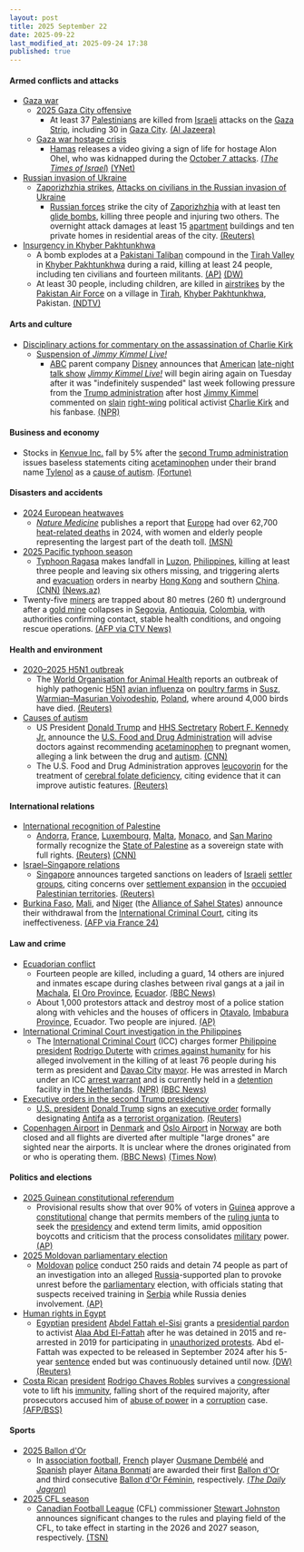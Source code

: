 ```yaml
---
layout: post
title: 2025 September 22
date: 2025-09-22
last_modified_at: 2025-09-24 17:38
published: true
---
```



#### Armed conflicts and attacks

* [Gaza war](https://en.wikipedia.org/wiki/Gaza_war "Gaza war")
  * [2025 Gaza City offensive](https://en.wikipedia.org/wiki/2025_Gaza_City_offensive "2025 Gaza City offensive")
    * At least 37 [Palestinians](https://en.wikipedia.org/wiki/Palestinians "Palestinians") are killed from [Israeli](https://en.wikipedia.org/wiki/IDF "IDF") attacks on the [Gaza Strip](https://en.wikipedia.org/wiki/Gaza_Strip "Gaza Strip"), including 30 in [Gaza City](https://en.wikipedia.org/wiki/Gaza_City "Gaza City"). [(Al Jazeera)](https://www.aljazeera.com/news/liveblog/2025/9/22/live-israel-keeps-pummeling-gaza-as-support-grows-for-palestinian-state)
  * [Gaza war hostage crisis](https://en.wikipedia.org/wiki/Gaza_war_hostage_crisis "Gaza war hostage crisis")
    * [Hamas](https://en.wikipedia.org/wiki/Hamas "Hamas") releases a video giving a sign of life for hostage Alon Ohel, who was kidnapped during the [October 7 attacks](https://en.wikipedia.org/wiki/October_7_attacks "October 7 attacks"). [(*The Times of Israel*)](https://www.timesofisrael.com/liveblog_entry/hamas-releases-propaganda-video-of-hostage-alon-ohel/) [(YNet)](https://www.ynetnews.com/article/hyzolcajgx)
* [Russian invasion of Ukraine](https://en.wikipedia.org/wiki/Russian_invasion_of_Ukraine "Russian invasion of Ukraine")
  * [Zaporizhzhia strikes](https://en.wikipedia.org/wiki/Zaporizhzhia_strikes_%282022%E2%80%93present%29 "Zaporizhzhia strikes (2022–present)"), [Attacks on civilians in the Russian invasion of Ukraine](https://en.wikipedia.org/wiki/Attacks_on_civilians_in_the_Russian_invasion_of_Ukraine "Attacks on civilians in the Russian invasion of Ukraine")
    * [Russian forces](https://en.wikipedia.org/wiki/Russian_Armed_Forces "Russian Armed Forces") strike the city of [Zaporizhzhia](https://en.wikipedia.org/wiki/Zaporizhzhia "Zaporizhzhia") with at least ten [glide bombs](https://en.wikipedia.org/wiki/Glide_bomb "Glide bomb"), killing three people and injuring two others. The overnight attack damages at least 15 [apartment](https://en.wikipedia.org/wiki/Apartment "Apartment") buildings and ten private homes in residential areas of the city. [(Reuters)](https://www.reuters.com/world/europe/russian-attack-zaporizhzhia-kills-three-governor-says-2025-09-22/)
* [Insurgency in Khyber Pakhtunkhwa](https://en.wikipedia.org/wiki/Insurgency_in_Khyber_Pakhtunkhwa "Insurgency in Khyber Pakhtunkhwa")
  * A bomb explodes at a [Pakistani Taliban](https://en.wikipedia.org/wiki/Pakistani_Taliban "Pakistani Taliban") compound in the [Tirah Valley](https://en.wikipedia.org/wiki/Tirah_Valley "Tirah Valley") in [Khyber Pakhtunkhwa](https://en.wikipedia.org/wiki/Khyber_Pakhtunkhwa "Khyber Pakhtunkhwa") during a raid, killing at least 24 people, including ten civilians and fourteen militants. [(AP)](https://apnews.com/article/pakistan-explosion-stored-explosives-northwest-84d9838d6c3b7a6c3e0e07282406eaf8) [(DW)](https://www.dw.com/en/pakistan-more-than-20-killed-during-raid-in-border-region/a-74099053)
  * At least 30 people, including children, are killed in [airstrikes](https://en.wikipedia.org/wiki/Airstrike "Airstrike") by the [Pakistan Air Force](https://en.wikipedia.org/wiki/Pakistan_Air_Force "Pakistan Air Force") on a village in [Tirah](https://en.wikipedia.org/wiki/Tirah "Tirah"), [Khyber Pakhtunkhwa](https://en.wikipedia.org/wiki/Khyber_Pakhtunkhwa "Khyber Pakhtunkhwa"), Pakistan. [(NDTV)](https://www.ndtv.com/world-news/pakistan-bombs-khyber-pakhtunkhwa-province-30-people-killed-civilians-tehreek-e-taliban-bomb-making-factory-history-of-khyber-9321945)

#### Arts and culture

* [Disciplinary actions for commentary on the assassination of Charlie Kirk](https://en.wikipedia.org/wiki/Disciplinary_actions_for_commentary_on_the_assassination_of_Charlie_Kirk "Disciplinary actions for commentary on the assassination of Charlie Kirk")
  * [Suspension of *Jimmy Kimmel Live!*](https://en.wikipedia.org/wiki/Suspension_of_Jimmy_Kimmel_Live%21 "Suspension of Jimmy Kimmel Live!")
    * [ABC](https://en.wikipedia.org/wiki/American_Broadcasting_Company "American Broadcasting Company") parent company [Disney](https://en.wikipedia.org/wiki/Disney "Disney") announces that [American](https://en.wikipedia.org/wiki/United_States "United States") [late-night talk show](https://en.wikipedia.org/wiki/Late-night_talk_show "Late-night talk show") *[Jimmy Kimmel Live!](https://en.wikipedia.org/wiki/Jimmy_Kimmel_Live%21 "Jimmy Kimmel Live!")* will begin airing again on Tuesday after it was "indefinitely suspended" last week following pressure from the [Trump administration](https://en.wikipedia.org/wiki/Second_presidency_of_Donald_Trump "Second presidency of Donald Trump") after host [Jimmy Kimmel](https://en.wikipedia.org/wiki/Jimmy_Kimmel "Jimmy Kimmel") commented on [slain](https://en.wikipedia.org/wiki/Assassination_of_Charlie_Kirk "Assassination of Charlie Kirk") [right-wing](https://en.wikipedia.org/wiki/Right-wing_politics_in_the_United_States "Right-wing politics in the United States") political activist [Charlie Kirk](https://en.wikipedia.org/wiki/Charlie_Kirk "Charlie Kirk") and his fanbase. [(NPR)](https://www.npr.org/2025/09/22/nx-s1-5550330/jimmy-kimmel-back-suspended-disney-trump)

#### Business and economy

* Stocks in [Kenvue Inc.](https://en.wikipedia.org/wiki/Kenvue_Inc. "Kenvue Inc.") fall by 5% after the [second Trump administration](https://en.wikipedia.org/wiki/Second_Trump_administration "Second Trump administration") issues baseless statements citing [acetaminophen](https://en.wikipedia.org/wiki/Acetaminophen "Acetaminophen") under their brand name [Tylenol](https://en.wikipedia.org/wiki/Tylenol_%28brand%29 "Tylenol (brand)") as a [cause of autism](https://en.wikipedia.org/wiki/Cause_of_autism "Cause of autism"). [(Fortune)](https://finance.yahoo.com/news/tylenol-maker-kenvue-stock-lost-185855115.html)

#### Disasters and accidents

* [2024 European heatwaves](https://en.wikipedia.org/wiki/2024_European_heatwaves "2024 European heatwaves")
  * *[Nature Medicine](https://en.wikipedia.org/wiki/Nature_Medicine "Nature Medicine")* publishes a report that [Europe](https://en.wikipedia.org/wiki/Europe "Europe") had over 62,700 [heat-related deaths](https://en.wikipedia.org/wiki/Heat_illness "Heat illness") in 2024, with women and elderly people representing the largest part of the death toll. [(MSN)](https://www.msn.com/en-ca/news/world/europe-had-over-62-700-heat-related-deaths-in-2024-report-finds/ar-AA1N4o9I?ocid=winp1taskbar&cvid=68d1703b64bc43a4ba75984e71c87ab4&ei=9)
* [2025 Pacific typhoon season](https://en.wikipedia.org/wiki/2025_Pacific_typhoon_season "2025 Pacific typhoon season")
  * [Typhoon Ragasa](https://en.wikipedia.org/wiki/Typhoon_Ragasa "Typhoon Ragasa") makes landfall in [Luzon](https://en.wikipedia.org/wiki/Luzon "Luzon"), [Philippines](https://en.wikipedia.org/wiki/Philippines "Philippines"), killing at least three people and leaving six others missing, and triggering alerts and [evacuation](https://en.wikipedia.org/wiki/Emergency_evacuation "Emergency evacuation") orders in nearby [Hong Kong](https://en.wikipedia.org/wiki/Hong_Kong "Hong Kong") and southern [China](https://en.wikipedia.org/wiki/China "China"). [(CNN)](https://www.cnn.com/2025/09/22/asia/super-typhoon-ragasa-philippines-hong-kong-intl-hnk) [(News.az)](https://news.az/news/death-toll-from-super-typhoon-ragasa-in-philippines-climbs-to-3)
* Twenty-five [miners](https://en.wikipedia.org/wiki/Mineral_industry_of_Colombia "Mineral industry of Colombia") are trapped about 80 metres (260 ft) underground after a [gold mine](https://en.wikipedia.org/wiki/Gold_mine "Gold mine") collapses in [Segovia](https://en.wikipedia.org/wiki/Segovia%2C_Antioquia "Segovia, Antioquia"), [Antioquia](https://en.wikipedia.org/wiki/Antioquia_Department "Antioquia Department"), [Colombia](https://en.wikipedia.org/wiki/Colombia "Colombia"), with authorities confirming contact, stable health conditions, and ongoing rescue operations. [(AFP via CTV News)](https://www.ctvnews.ca/world/article/colombia-rescuers-race-to-rescue-25-trapped-in-collapsed-gold-mine-owned-by-canadian-firm/)

#### Health and environment

* [2020–2025 H5N1 outbreak](https://en.wikipedia.org/wiki/2020%E2%80%932025_H5N1_outbreak "2020–2025 H5N1 outbreak")
  * The [World Organisation for Animal Health](https://en.wikipedia.org/wiki/World_Organisation_for_Animal_Health "World Organisation for Animal Health") reports an outbreak of highly pathogenic [H5N1](https://en.wikipedia.org/wiki/H5N1 "H5N1") [avian influenza](https://en.wikipedia.org/wiki/Avian_influenza "Avian influenza") on [poultry farms](https://en.wikipedia.org/wiki/Poultry_farming "Poultry farming") in [Susz](https://en.wikipedia.org/wiki/Susz "Susz"), [Warmian–Masurian Voivodeship](https://en.wikipedia.org/wiki/Warmian%E2%80%93Masurian_Voivodeship "Warmian–Masurian Voivodeship"), [Poland](https://en.wikipedia.org/wiki/Poland "Poland"), where around 4,000 birds have died. [(Reuters)](https://www.reuters.com/business/healthcare-pharmaceuticals/poland-reports-bird-flu-outbreak-farms-north-woah-says-2025-09-22/)
* [Causes of autism](https://en.wikipedia.org/wiki/Causes_of_autism "Causes of autism")
  * US President [Donald Trump](https://en.wikipedia.org/wiki/Donald_Trump "Donald Trump") and [HHS Sectretary](https://en.wikipedia.org/wiki/United_States_Secretary_of_Health_and_Human_Services "United States Secretary of Health and Human Services") [Robert F. Kennedy Jr.](https://en.wikipedia.org/wiki/Robert_F._Kennedy_Jr. "Robert F. Kennedy Jr.") announce the [U.S. Food and Drug Administration](https://en.wikipedia.org/wiki/U.S._Food_and_Drug_Administration "U.S. Food and Drug Administration") will advise doctors against recommending [acetaminophen](https://en.wikipedia.org/wiki/Acetaminophen "Acetaminophen") to pregnant women, alleging a link between the drug and [autism](https://en.wikipedia.org/wiki/Autism "Autism"). [(CNN)](https://www.cnn.com/2025/09/22/health/trump-autism-announcement-cause-tylenol)
  * The U.S. Food and Drug Administration approves [leucovorin](https://en.wikipedia.org/wiki/Leucovorin "Leucovorin") for the treatment of [cerebral folate deficiency](https://en.wikipedia.org/wiki/Cerebral_folate_deficiency "Cerebral folate deficiency"), citing evidence that it can improve autistic features. [(Reuters)](https://www.reuters.com/business/healthcare-pharmaceuticals/fda-approves-drug-that-trump-due-suggest-autism-treatment-2025-09-22/)

#### International relations

* [International recognition of Palestine](https://en.wikipedia.org/wiki/International_recognition_of_Palestine "International recognition of Palestine")
  * [Andorra](https://en.wikipedia.org/wiki/Andorra "Andorra"), [France](https://en.wikipedia.org/wiki/France "France"), [Luxembourg](https://en.wikipedia.org/wiki/Luxembourg "Luxembourg"), [Malta](https://en.wikipedia.org/wiki/Malta "Malta"), [Monaco](https://en.wikipedia.org/wiki/Monaco "Monaco"), and [San Marino](https://en.wikipedia.org/wiki/San_Marino "San Marino") formally recognize the [State of Palestine](https://en.wikipedia.org/wiki/State_of_Palestine "State of Palestine") as a sovereign state with full rights. [(Reuters)](https://www.reuters.com/world/live-france-formally-recognize-palestinian-state-two-state-solution-summit-2025-09-22/) [(CNN)](https://www.cnn.com/world/live-news/israel-france-palestine-un-09-22-25#cmfvkmj4p0000356ob3dtalwh)
* [Israel–Singapore relations](https://en.wikipedia.org/wiki/Israel%E2%80%93Singapore_relations "Israel–Singapore relations")
  * [Singapore](https://en.wikipedia.org/wiki/Singapore "Singapore") announces targeted sanctions on leaders of [Israeli](https://en.wikipedia.org/wiki/Israel "Israel") [settler groups](https://en.wikipedia.org/wiki/Israeli_settlement "Israeli settlement"), citing concerns over [settlement expansion](https://en.wikipedia.org/wiki/Israeli_occupation_of_the_West_Bank "Israeli occupation of the West Bank") in the [occupied](https://en.wikipedia.org/wiki/Israeli_occupation "Israeli occupation") [Palestinian territories](https://en.wikipedia.org/wiki/Palestinian_territories "Palestinian territories"). [(Reuters)](https://www.reuters.com/world/asia-pacific/singapore-sanction-israeli-settler-leaders-supports-palestine-statehood-2025-09-22/)
* [Burkina Faso](https://en.wikipedia.org/wiki/Burkina_Faso "Burkina Faso"), [Mali](https://en.wikipedia.org/wiki/Mali "Mali"), and [Niger](https://en.wikipedia.org/wiki/Niger "Niger") (the [Alliance of Sahel States](https://en.wikipedia.org/wiki/Alliance_of_Sahel_States "Alliance of Sahel States")) announce their withdrawal from the [International Criminal Court](https://en.wikipedia.org/wiki/International_Criminal_Court "International Criminal Court"), citing its ineffectiveness. [(AFP via France 24)](https://www.france24.com/en/africa/20250922-niger-mali-and-burkina-faso-icc-withdrawal)

#### Law and crime

* [Ecuadorian conflict](https://en.wikipedia.org/wiki/Ecuadorian_conflict_%282024%E2%80%93present%29 "Ecuadorian conflict (2024–present)")
  * Fourteen people are killed, including a guard, 14 others are injured and inmates escape during clashes between rival gangs at a jail in [Machala](https://en.wikipedia.org/wiki/Machala "Machala"), [El Oro Province](https://en.wikipedia.org/wiki/El_Oro_Province "El Oro Province"), [Ecuador](https://en.wikipedia.org/wiki/Ecuador "Ecuador"). [(BBC News)](https://www.bbc.com/news/articles/c4gkwdzld23o)
  * About 1,000 protestors attack and destroy most of a police station along with vehicles and the houses of officers in [Otavalo](https://en.wikipedia.org/wiki/Otavalo_%28city%29 "Otavalo (city)"), [Imbabura Province](https://en.wikipedia.org/wiki/Imbabura_Province "Imbabura Province"), Ecuador. Two people are injured. [(AP)](https://apnews.com/article/protesta-violencia-policia-indigenas-ataque-incremento-precio-diesel-c9b984004de09876aaa2a1e29fb0ec9d)
* [International Criminal Court investigation in the Philippines](https://en.wikipedia.org/wiki/International_Criminal_Court_investigation_in_the_Philippines "International Criminal Court investigation in the Philippines")
  * The [International Criminal Court](https://en.wikipedia.org/wiki/International_Criminal_Court "International Criminal Court") (ICC) charges former [Philippine president](https://en.wikipedia.org/wiki/President_of_the_Philippines "President of the Philippines") [Rodrigo Duterte](https://en.wikipedia.org/wiki/Rodrigo_Duterte "Rodrigo Duterte") with [crimes against humanity](https://en.wikipedia.org/wiki/Crimes_against_humanity "Crimes against humanity") for his alleged involvement in the killing of at least 76 people during his term as president and [Davao City](https://en.wikipedia.org/wiki/Davao_City "Davao City") [mayor](https://en.wikipedia.org/wiki/Mayor_of_Davao_City "Mayor of Davao City"). He was arrested in March under an ICC [arrest warrant](https://en.wikipedia.org/wiki/Arrest_warrant "Arrest warrant") and is currently held in a [detention](https://en.wikipedia.org/wiki/Detention_%28confinement%29 "Detention (confinement)") facility in [the Netherlands](https://en.wikipedia.org/wiki/The_Netherlands "The Netherlands"). [(NPR)](https://www.npr.org/2025/09/23/g-s1-90024/icc-charges-former-philippine-president-duterte-crimes-against-humanity) [(BBC News)](https://www.bbc.com/news/articles/cg5e1v85lrdo)
* [Executive orders in the second Trump presidency](https://en.wikipedia.org/wiki/List_of_executive_orders_in_the_second_Trump_presidency "List of executive orders in the second Trump presidency")
  * [U.S. president](https://en.wikipedia.org/wiki/President_of_the_United_States "President of the United States") [Donald Trump](https://en.wikipedia.org/wiki/Donald_Trump "Donald Trump") signs an [executive order](https://en.wikipedia.org/wiki/Executive_order "Executive order") formally designating [Antifa](https://en.wikipedia.org/wiki/Antifa_%28United_States%29 "Antifa (United States)") as a [terrorist organization](https://en.wikipedia.org/wiki/List_of_designated_terrorist_groups "List of designated terrorist groups"). [(Reuters)](https://www.reuters.com/world/us/trump-signs-order-designating-antifa-terrorist-organization-2025-09-22/)
* [Copenhagen Airport](https://en.wikipedia.org/wiki/Copenhagen_Airport "Copenhagen Airport") in [Denmark](https://en.wikipedia.org/wiki/Denmark "Denmark") and [Oslo Airport](https://en.wikipedia.org/wiki/Oslo_Airport%2C_Gardermoen "Oslo Airport, Gardermoen") in [Norway](https://en.wikipedia.org/wiki/Norway "Norway") are both closed and all flights are diverted after multiple "large drones" are sighted near the airports. It is unclear where the drones originated from or who is operating them. [(BBC News)](https://www.bbc.co.uk/news/articles/cn4lj1yvgvgo) [(Times Now)](https://www.timesnownews.com/world/europe/copenhagen-oslo-airport-airspace-shut-after-drone-sighting-article-152876018)

#### Politics and elections

* [2025 Guinean constitutional referendum](https://en.wikipedia.org/wiki/2025_Guinean_constitutional_referendum "2025 Guinean constitutional referendum")
  * Provisional results show that over 90% of voters in [Guinea](https://en.wikipedia.org/wiki/Guinea "Guinea") approve a [constitutional](https://en.wikipedia.org/wiki/Constitution_of_Guinea "Constitution of Guinea") change that permits members of the [ruling junta](https://en.wikipedia.org/wiki/2021_Guinean_coup_d%27%C3%A9tat "2021 Guinean coup d'état") to seek the [presidency](https://en.wikipedia.org/wiki/List_of_presidents_of_Guinea "List of presidents of Guinea") and extend term limits, amid opposition boycotts and criticism that the process consolidates [military](https://en.wikipedia.org/wiki/Republic_of_Guinea_Armed_Forces "Republic of Guinea Armed Forces") power. [(AP)](https://apnews.com/article/guinea-referendum-results-ff250763a11978489553a129e9653330)
* [2025 Moldovan parliamentary election](https://en.wikipedia.org/wiki/2025_Moldovan_parliamentary_election "2025 Moldovan parliamentary election")
  * [Moldovan](https://en.wikipedia.org/wiki/Moldova "Moldova") [police](https://en.wikipedia.org/wiki/Moldovan_Police "Moldovan Police") conduct 250 raids and detain 74 people as part of an investigation into an alleged [Russia](https://en.wikipedia.org/wiki/Russia "Russia")-supported plan to provoke unrest before the [parliamentary](https://en.wikipedia.org/wiki/Parliament_of_Moldova "Parliament of Moldova") election, with officials stating that suspects received training in [Serbia](https://en.wikipedia.org/wiki/Serbia "Serbia") while Russia denies involvement. [(AP)](https://apnews.com/article/moldova-russia-arrests-plot-election-293ee902e878ce1efcca339759eb06d0)
* [Human rights in Egypt](https://en.wikipedia.org/wiki/Human_rights_in_Egypt "Human rights in Egypt")
  * [Egyptian](https://en.wikipedia.org/wiki/Egypt "Egypt") [president](https://en.wikipedia.org/wiki/President_of_Egypt "President of Egypt") [Abdel Fattah el-Sisi](https://en.wikipedia.org/wiki/Abdel_Fattah_el-Sisi "Abdel Fattah el-Sisi") grants a [presidential pardon](https://en.wikipedia.org/wiki/Presidential_pardon "Presidential pardon") to activist [Alaa Abd El-Fattah](https://en.wikipedia.org/wiki/Alaa_Abd_El-Fattah "Alaa Abd El-Fattah") after he was detained in 2015 and re-arrested in 2019 for participating in [unauthorized protests](https://en.wikipedia.org/wiki/2019_Egyptian_protests "2019 Egyptian protests"). Abd el-Fattah was expected to be released in September 2024 after his 5-year [sentence](https://en.wikipedia.org/wiki/Sentence_%28law%29 "Sentence (law)") ended but was continuously detained until now. [(DW)](https://www.dw.com/en/egypt-pardons-jailed-activist-alaa-abd-el-fattah/a-74095862) [(Reuters)](https://www.reuters.com/world/africa/egypts-president-sisi-pardons-high-profile-egyptian-british-activist-alaa-abd-el-2025-09-22/)
* [Costa Rican](https://en.wikipedia.org/wiki/Costa_Rica "Costa Rica") [president](https://en.wikipedia.org/wiki/President_of_Costa_Rica "President of Costa Rica") [Rodrigo Chaves Robles](https://en.wikipedia.org/wiki/Rodrigo_Chaves_Robles "Rodrigo Chaves Robles") survives a [congressional](https://en.wikipedia.org/wiki/Legislative_Assembly_of_Costa_Rica "Legislative Assembly of Costa Rica") vote to lift his [immunity](https://en.wikipedia.org/wiki/Absolute_immunity "Absolute immunity"), falling short of the required majority, after prosecutors accused him of [abuse of power](https://en.wikipedia.org/wiki/Abuse_of_power "Abuse of power") in a [corruption](https://en.wikipedia.org/wiki/Corruption_in_Costa_Rica "Corruption in Costa Rica") case. [(AFP/BSS)](https://www.bssnews.net/news/314516)

#### Sports

* [2025 Ballon d'Or](https://en.wikipedia.org/wiki/2025_Ballon_d%27Or "2025 Ballon d'Or")
  * In [association football](https://en.wikipedia.org/wiki/Association_football "Association football"), [French](https://en.wikipedia.org/wiki/Football_in_France "Football in France") player [Ousmane Dembélé](https://en.wikipedia.org/wiki/Ousmane_Demb%C3%A9l%C3%A9 "Ousmane Dembélé") and [Spanish](https://en.wikipedia.org/wiki/Football_in_Spain "Football in Spain") player [Aitana Bonmatí](https://en.wikipedia.org/wiki/Aitana_Bonmat%C3%AD "Aitana Bonmatí") are awarded their first [Ballon d'Or](https://en.wikipedia.org/wiki/Ballon_d%27Or "Ballon d'Or") and third consecutive [Ballon d'Or Féminin](https://en.wikipedia.org/wiki/Ballon_d%27Or_F%C3%A9minin "Ballon d'Or Féminin"), respectively. [(*The Daily Jagran*)](https://www.thedailyjagran.com/sports/ousmane-dembele-wins-ballon-dor-2025-in-mens-category-aitana-bonmati-creates-history-with-third-successive-title-10268868)
* [2025 CFL season](https://en.wikipedia.org/wiki/2025_CFL_season "2025 CFL season")
  * [Canadian Football League](https://en.wikipedia.org/wiki/Canadian_Football_League "Canadian Football League") (CFL) commissioner [Stewart Johnston](https://en.wikipedia.org/wiki/Stewart_Johnston "Stewart Johnston") announces significant changes to the rules and playing field of the CFL, to take effect in starting in the 2026 and 2027 season, respectively. [(TSN)](https://www.tsn.ca/cfl/article/cfl-announces-changes-to-playing-surface-modified-rouge/)
